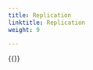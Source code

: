```yaml
---
title: Replication
linktitle: Replication
weight: 9

--- 
```

{{<include  file="content/docs/getting-started/uninstallation/helm/module/replication.md" >}}

